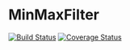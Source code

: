 # MinMaxFilter

[![Build Status](https://travis-ci.org/codles/MinMaxFilter.jl.svg?branch=master)](https://travis-ci.org/codles/MinMaxFilter.jl)
[![Coverage Status](https://coveralls.io/repos/codles/MinMaxFilter.jl/badge.png?branch=master)](https://coveralls.io/r/codles/MinMaxFilter.jl?branch=master)
